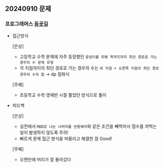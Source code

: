 ## 20240910 문제

### 프로그래머스 [등굣길](https://school.programmers.co.kr/learn/courses/30/lessons/42898)

- 접근방식

  [은상]
  - 고등학교 수학 문제에 자주 등장했던 `웅덩이를 피해 목적지까지 최단 경로로 가는 경우의 수 문제 유형`
  - 각 지점까지의 최단 경로로 가는 경우의 수는 `위 지점 + 오른쪽 지점의 최단 경로 경우의 수의 합` → dp 점화식
  
  [주혜]
  - 초등학교 수학 영재반 시절 풀었던 방식으로 풀이
  
- 피드백

  [은상]
  - 실전에서 `MOD로 나눈 나머지를 반환해라`와 같은 조건을 빼먹어서 점수를 까먹는 일이 발생하지 않도록 주의!
  - 빠르게 문제 접근 방식을 떠올리고 해결한 점 Good!
  
  [주혜]
  - 오랜만에 머리가 잘 돌아갔다
  
